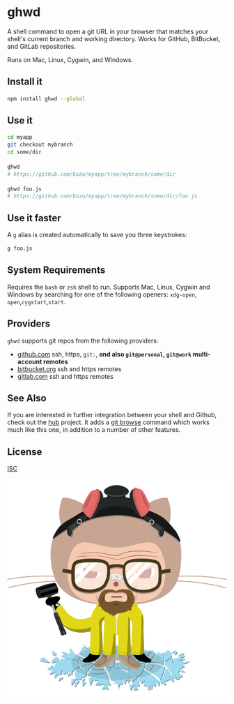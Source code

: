 # ghwd

A shell command to open a git URL in your browser that matches your
shell's current branch and working directory. Works for GitHub,
BitBucket, and GitLab repositories.

Runs on Mac, Linux, Cygwin, and Windows.

## Install it

```sh
npm install ghwd --global
```

## Use it

```sh
cd myapp
git checkout mybranch
cd some/dir

ghwd
# https://github.com/bozo/myapp/tree/mybranch/some/dir

ghwd foo.js
# https://github.com/bozo/myapp/tree/mybranch/some/dir/foo.js
```

## Use it faster

A `g` alias is created automatically to save you three keystrokes:

```sh
g foo.js
```

## System Requirements

Requires the `bash` or `zsh` shell to run. Supports Mac, Linux, Cygwin and Windows by
searching for one of the following openers: `xdg-open`, `open`,`cygstart`,`start`.

## Providers

`ghwd` supports git repos from the following providers:

- [github.com](https://github.com) ssh, https, `git:`, **and also `git@personal`, `git@work` multi-account remotes**
- [bitbucket.org](https://bitbucket.org) ssh and https remotes
- [gitlab.com](https://gitlab.com) ssh and https remotes

## See Also

If you are interested in further integration between your shell and Github,
check out the [hub](https://github.com/github/hub/) project. It adds a [git
browse](https://github.com/github/hub/#git-browse) command which works much
like this one, in addition to a number of other features.

## License

[ISC](http://opensource.org/licenses/ISC)

![heisencat](heisencat.png)

